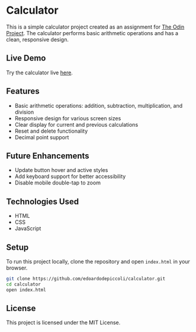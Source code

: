 # Calculator

This is a simple calculator project created as an assignment for [The Odin Project](https://www.theodinproject.com). The calculator performs basic arithmetic operations and has a clean, responsive design.

## Live Demo

Try the calculator live [here](https://edoardodepiccoli.github.io/calculator/).

## Features

- Basic arithmetic operations: addition, subtraction, multiplication, and division
- Responsive design for various screen sizes
- Clear display for current and previous calculations
- Reset and delete functionality
- Decimal point support

## Future Enhancements

- Update button hover and active styles
- Add keyboard support for better accessibility
- Disable mobile double-tap to zoom

## Technologies Used

- HTML
- CSS
- JavaScript

## Setup

To run this project locally, clone the repository and open `index.html` in your browser.

```bash
git clone https://github.com/edoardodepiccoli/calculator.git
cd calculator
open index.html
```

## License

This project is licensed under the MIT License.
